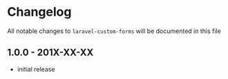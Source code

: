 # Changelog

All notable changes to `laravel-custom-forms` will be documented in this file

## 1.0.0 - 201X-XX-XX

- initial release
